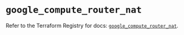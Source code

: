# `google_compute_router_nat`

Refer to the Terraform Registry for docs: [`google_compute_router_nat`](https://registry.terraform.io/providers/hashicorp/google/5.30.0/docs/resources/compute_router_nat).
